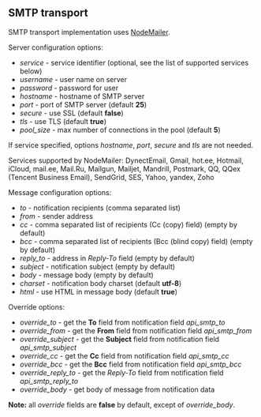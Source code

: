 SMTP transport
--------------

SMTP transport implementation uses [NodeMailer](http://www.nodemailer.com).

Server configuration options:

+ *service* - service identifier (optional, see the list of supported services below)
+ *username* - user name on server
+ *password* - password for user
+ *hostname* - hostname of SMTP server
+ *port* - port of SMTP server (default **25**)
+ *secure* - use SSL (default **false**)
+ *tls* - use TLS (default **true**)
+ *pool_size* - max number of connections in the pool (default **5**)

If service specified, options *hostname*, *port*, *secure* and *tls* are not needed.

Services supported by NodeMailer: DynectEmail, Gmail, hot.ee, Hotmail, iCloud, mail.ee, Mail.Ru, Mailgun, Mailjet, Mandrill, Postmark, QQ, QQex (Tencent Business Email), SendGrid, SES, Yahoo, yandex, Zoho

Message configuration options:

+ *to* - notification recipients (comma separated list)
+ *from* - sender address
+ *cc* - comma separated list of recipients (Cc (copy) field) (empty by default)
+ *bcc* - comma separated list of recipients (Bcc (blind copy) field) (empty by default)
+ *reply_to* - address in *Reply-To* field (empty by default)
+ *subject* - notification subject (empty by default)
+ *body* - message body (empty by default)
+ *charset* - notification body charset (default **utf-8**)
+ *html* - use HTML in message body (default **true**)

Override options:

+ *override_to* - get the **To** field from notification field *api_smtp_to*
+ *override_from* - get the **From** field from notification field *api_smtp_from*
+ *override_subject* - get the **Subject** field from notification field *api_smtp_subject*
+ *override_cc* - get the **Cc** field from notification field *api_smtp_cc*
+ *override_bcc* - get the **Bcc** field from notification field *api_smtp_bcc*
+ *override_reply_to* - get the *Reply-To* field from notification field *api_smtp_reply_to*
+ *override_body* - get body of message from notification data

**Note:** all *override* fields are **false** by default, except of *override_body*.